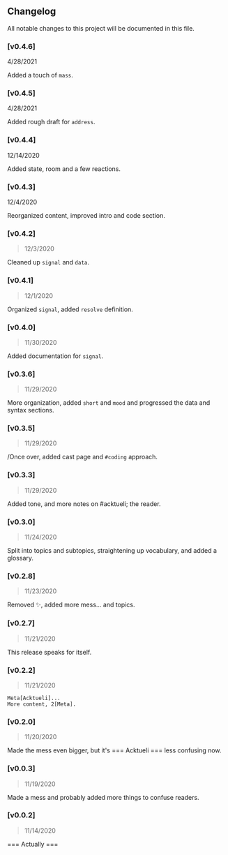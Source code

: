 ## Changelog

All notable changes to this project will be documented in this file.

### [v0.4.6]
4/28/2021

Added a touch of `mass`.

### [v0.4.5]
4/28/2021

Added rough draft for `address`.

### [v0.4.4]
12/14/2020

Added state, room and a few reactions.

### [v0.4.3]
12/4/2020

Reorganized content, improved intro and code section.

### [v0.4.2]
> 12/3/2020

Cleaned up `signal` and `data`.

### [v0.4.1]
> 12/1/2020

Organized `signal`, added `resolve` definition.

### [v0.4.0]
> 11/30/2020

Added documentation for `signal`.

### [v0.3.6]
> 11/29/2020

More organization, added `short` and `mood` and progressed the data and syntax sections.

### [v0.3.5]
> 11/29/2020

/Once over, added cast page and `#coding` approach.

### [v0.3.3]
> 11/29/2020

Added tone, and more notes on #acktueli; the reader.

### [v0.3.0]
> 11/24/2020

Split into topics and subtopics, straightening up vocabulary, and added a glossary.

### [v0.2.8]
> 11/23/2020

Removed ✨, added more mess... and topics.

### [v0.2.7]
> 11/21/2020

This release speaks for itself.

### [v0.2.2]
> 11/21/2020

```
Meta[Acktueli]...
More content, 2[Meta].
```

### [v0.2.0]
> 11/20/2020

Made the mess even bigger, but it's === Acktueli === less confusing now.

### [v0.0.3]
> 11/19/2020

Made a mess and probably added more things to confuse readers.

### [v0.0.2]
> 11/14/2020

=== Actually ===